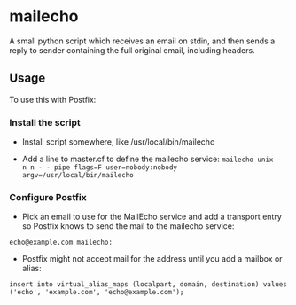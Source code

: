 # mailecho
A small python script which receives an email on stdin, and then sends a reply to sender containing the full original email, including headers.

## Usage
To use this with Postfix:

### Install the script
* Install script somewhere, like /usr/local/bin/mailecho

* Add a line to master.cf to define the mailecho service:
```mailecho unix - n n - - pipe flags=F user=nobody:nobody argv=/usr/local/bin/mailecho```

### Configure Postfix
* Pick an email to use for the MailEcho service and add a transport entry so Postfix knows to send the mail to the mailecho service:

```echo@example.com mailecho:```

* Postfix might not accept mail for the address until you add a mailbox or alias:

```insert into virtual_alias_maps (localpart, domain, destination) values ('echo', 'example.com', 'echo@example.com');```

